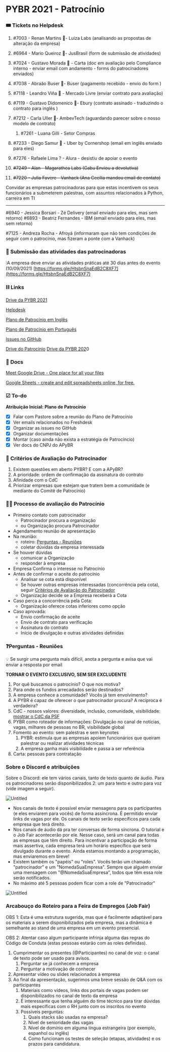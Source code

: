 # PYBR 2021 - Patrocínio

### 🎟 Tickets no Helpdesk

1. #7003 - Renan Martins 🥇- Luiza Labs (analisando as propostas de alteração da empresa)
2. #6964 - Mario Queiroz 🥇- JusBrasil (form de submissão de atividades)
3. #7024 - Gustavo Morada 🥇 - Carta (doc em avaliação pelo Compliance interno - enviar email com andamento - forms do patrocinadores enviados)
4. #7038 - Abraão Buser 🥈- Buser (pagamento recebido - envio do form )  
5. #7118 - Leandro Viña 🥈 - Mercado Livre (enviar contrato para avaliação)
6. #7119 - Gustavo Didomenico 🥈- Ebury (contrato assinado - traduzindo o contrato para inglês )
7. #7212 - Carla Uller 🥉- AmbevTech (aguardando parecer sobre o nosso modelo de contrato)
    1. #7261 - Luana Gilli - Setor Compras  
8. #7233 - Diego Samur 🥈 - Uber by Cornershop (email em inglês enviado para eles)
9. #7276 - Rafaele Lima ? - Alura - desistiu de apoiar o evento

1. ~~#7249 - Alan - Magarathea Labs (Gabu Enviou a devolutiva)~~
2. ~~#7220 - Julia Favere - Vanhack (Ana Cecília mandou email de contato)~~

Convidar as empresas patrocinadoras para que estas incentivem os seus funcionários a submeterem palestras, com assuntos relacionados à Python, carreira em TI

---

#6940 - Jessica Borsari - Zé Delivery (email enviado para eles, mas sem retorno) 
#6893 - Beatriz Fernandes - IBM (email enviado para eles, mas sem retorno) 

#7125 - Andreza Rocha - Afroyá (informaram que não tem condições de seguir com o patrocínio, mas fizeram a ponte com a Vanhack)

### 📄 Submissão das atividades das patrocinadoras

❕A empresa deve enviar as atividades práticas até 30 dias antes do evento (10/09/2021) [https://forms.gle/HtsbnSnaEdB2C8XF7](https://forms.gle/HtsbnSnaEdB2C8XF7)

### ⛓ Links

[Drive da PYBR 2021](https://drive.google.com/drive/u/2/folders/18zvyKpV42k_n_8Sr4a7yo5KxyU_SFgen)

[Helpdesk](https://pythonbrasil.freshdesk.com/a/tickets/filters/all_tickets)

[Plano de Patrocínio em Inglês](https://docs.google.com/presentation/d/162aP16LwpYutmrnhgXypclHfO0UxnSLL/edit#slide=id.gdfe84e7549_1_15)

[Plano de Patrocínio em Português](https://docs.google.com/presentation/d/1xh54DHHs5ZxzLFUJS5EQXkh9Nijmirgb/edit) 

[Issues no GitHub](https://github.com/pythonbrasil/pybr2021-org/issues?q=is%3Aissue+patroc%C3%ADnio)

[Drive do Patrocínio](https://drive.google.com/drive/u/3/folders/1-joru_hoJd2KoLLYUeiTY5UPjyS9aLzX)
[Drive da PYBR 202](https://drive.google.com/drive/u/2/folders/1_W2UM89Cgv2ngiAQDMSI_hpiBNH5x6OY)0

### 🧾 Docs

[Meet Google Drive - One place for all your files](https://drive.google.com/drive/u/2/folders/18zvyKpV42k_n_8Sr4a7yo5KxyU_SFgen)

[Google Sheets - create and edit spreadsheets online, for free.](https://docs.google.com/spreadsheets/d/1ddYFSfrkOsH0LbP7O1a13IuZImvUXEGnfvpQiv3aISM/edit#gid=510557133)

### ☑ To-do

**Atribuição Inicial: Plano de Patrocínio**

- [x]  Falar com Pastore sobre a reunião do Plano de Patrocínio
- [x]  Ver emails relacionados no Freshdesk
- [x]  Organizar as issues no GitHub
- [x]  Organizar documentações
- [x]  Montar (caso ainda não exista a estratégia de Patrocíncio)
- [x]  Ver docs do CNPJ do APyBR

### 👀 Critérios de Avaliação do Patrocinador

1. Existem questões em aberto PYBR? E com a APyBR?
2. A prioridade: ordem de confirmação da assinatura do contrato
3. Afinidade com o CdC 
4. Priorizar empresas que estejam que tratem bem a comunidade (e mediante do Comitê de Patrocínio)

### 🕵️‍♀️ Processo de avaliação do Patrocínio

- Primeiro contato com patrocinador
    - Patrocinador procura a organização
    - ou Organização procura Patrocinador
- Agendamento reunião de apresentação
- Na reunião:
    - roteiro: [Perguntas - Reuniões](https://www.notion.so/PYBR-2021-Patroc-nio-1348c076242b4897b8288ae755c39d0c)
    - coletar dúvidas da empresa interessada
- Se houver dúvidas
    - comunicar a Organização
    - responder à empresa
- Empresa Confirma o interesse no Patrocínio
- Antes de confirmar o aceite do patrocínio
    - Analisar se cota está disponível
    - Se houver outras empresas interessadas (concorrência pela cota), seguir [Critérios de Avaliação do Patrocinador](https://www.notion.so/PYBR-2021-Patroc-nio-1348c076242b4897b8288ae755c39d0c)
    - Organização decide se a Empresa receberá a Cota
- Caso perca a concorrência pela Cota:
    - Organização oferece cotas inferiores como opção
- Caso aprovada:
    - Envio confirmação de aceite
    - Envio de contrato para verificação
    - Assinatura do contrato
    - Início de divulgação e outras atividades definidas

### ❓Perguntas - Reuniões

<aside>
💡 Se surgir uma pergunta mais difícil, anota a pergunta e avisa que vai enviar a resposta por email

</aside>

**TORNAR O EVENTO EXCLUSIVO, SEM SER EXCLUDENTE**

1. Por quê buscamos o patrocínio? O que nos motiva?
2. Para onde os fundos arrecadados serão destinados?
3. A empresa conhece a comunidade? Vocês já tem envolvimento? 
4. A PYBR é capaz de oferecer o que patrocinador procura? A recíproca é verdadeira?
5. CdC - nossos valores: diversidade, inclusão, comunidade, visibilidade: [mostrar o CdC da PSF](https://www.python.org/psf/conduct/)
6. PYBR como roteador de informações: Divulgação no canal de notícias, vagas, milhares de pessoas no BR, visibilidade global
7. Fomento ao evento: sem palestras e sem keynotes
    1. PYBR: estimula que as empresas apoiem funcionários que queiram palestrar ou realizar atividades técnicas
    2. A empresa ganha mais visibilidade e passa a ser referência
8. Carta: pessoas para contratação

### Sobre o Discord e atribuições

Sobre o Discord: ele tem vários canais, tanto de texto quanto de áudio. Para os patrocinadores serão disponibilizados 2: um para texto e outro para voz (vide imagem a seguir).

![Untitled](https://s3-us-west-2.amazonaws.com/secure.notion-static.com/769d3ed2-4fa3-4f0f-9311-33d520b87d62/Untitled.png)

- Nos canais de texto é possível enviar mensagens para os participantes (e eles enviarem para vocês) de forma assíncrona. É permitido enviar links de vagas por ele. Os canais de texto serão específicos para cada empresa que terá direito.
- Nos canais de áudio dá pra ter conversas de forma síncrona. O tutorial e o Job Fair acontecerão por ele. Nesse caso, será um canal para todas as empresas que têm direito. Para incentivar a participação de forma mais assertiva, cada empresa terá um horário específico que será divulgado durante o evento. Ainda estamos montando a programação, mas enviaremos em breve!
- Existem também os "papéis" ou "roles". Vocês terão um chamado "patrocinador" e um "NomedaSuaEmpresa". Sempre que alguém enviar uma mensagem com "@NomedaSuaEmpresa", todos que têm essa role serão notificados.
- No máximo até 5 pessoas podem ficar com a role de "Patrocinador"

![Untitled](https://s3-us-west-2.amazonaws.com/secure.notion-static.com/d8ddd479-5234-466e-9d1a-7ce4e71300e4/Untitled.png)

### Arcabouço do Roteiro para a Feira de Empregos (Job Fair)

OBS 1: Esta é uma estrutura sugerida, mas que é facilmente adaptável para os materiais a serem disponibilizados pela empresa, mas a dinâmica é semelhante ao stand de uma empresa em um evento presencial.

OBS 2: Atentar caso algum participante infrinja alguma das regras do Código de Conduta (estas pessoas estarão com as roles definidas).

1. Cumprimentar os presentes (@Participantes) no canal de voz: o canal de texto pode ser usado para avisos.
    1. Perguntar se já conhecem a empresa
    2. Perguntar a motivação de conhecer
2. Apresentar vídeo ou slides relacionados à empresa
3. Ao final da apresentação, sugerimos uma breve sessão de Q&A com os participantes 
    1. Materiais como vídeos, links dos portais de vagas podem ser disponibilizados no canal de texto da empresa
    2. É interessante que tenha alguém do time técnico para tirar dúvidas mais específicas com o RH junto com os inscritos no evento
    3. Possíveis perguntas:
        1. Quais stacks são usadas na empresa?
        2. Nível de senioridade das vagas
        3. Nível de domínio em alguma língua estrangeira (por exemplo, espanhol ou inglês)
        4. Como funcionam os testes de seleção (etapas, atividades) e os prazos para candidatura.
